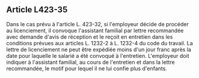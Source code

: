 ## Article L423-35

Dans le cas prévu à l'article L. 423-32, si l'employeur décide de procéder au licenciement, il convoque
l'assistant familial par lettre recommandée avec demande d'avis de réception et le reçoit en entretien dans
les conditions prévues aux articles L. 1232-2 à L. 1232-4 du code du travail. La lettre de licenciement ne
peut être expédiée moins d'un jour franc après la date pour laquelle le salarié a été convoqué à l'entretien.
L'employeur doit indiquer à l'assistant familial, au cours de l'entretien et dans la lettre recommandée, le motif
pour lequel il ne lui confie plus d'enfants.


